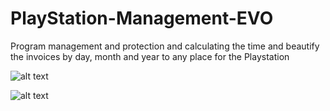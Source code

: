 # PlayStation-Management-EVO
Program management and protection and calculating the time and beautify the invoices by day, month and year to any place for the Playstation


![alt text](https://user-images.githubusercontent.com/6593569/35977758-cc3072de-0c98-11e8-84fd-66896dfdecd7.PNG)



![alt text](https://user-images.githubusercontent.com/6593569/35977758-cc3072de-0c98-11e8-84fd-66896dfdecd7.PNG)
